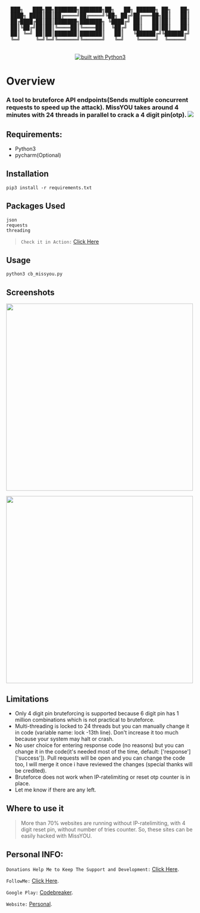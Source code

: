 <div align="center">
<pre>
███╗   ███╗██╗███████╗███████╗██╗   ██╗ ██████╗ ██╗   ██╗
████╗ ████║██║██╔════╝██╔════╝╚██╗ ██╔╝██╔═══██╗██║   ██║
██╔████╔██║██║███████╗███████╗ ╚████╔╝ ██║   ██║██║   ██║
██║╚██╔╝██║██║╚════██║╚════██║  ╚██╔╝  ██║   ██║██║   ██║
██║ ╚═╝ ██║██║███████║███████║   ██║   ╚██████╔╝╚██████╔╝
╚═╝     ╚═╝╚═╝╚══════╝╚══════╝   ╚═╝    ╚═════╝  ╚═════╝ 

</pre>
<a href="https://www.python.org/"><img src="https://img.shields.io/badge/built%20with-Python3-green.svg" alt="built with Python3" /></a>
</div>

# Overview
### A tool to bruteforce API endpoints(Sends multiple concurrent requests to speed up the attack). MissYOU takes around 4 minutes with 24 threads in parallel to crack a 4 digit pin(otp). ![](https://travis-ci.org/CodeBreaker444/MissYou-A-tool-to-bruteforce-4-digit-pin-OTP-using-API-endpoints.svg?branch=master)

## Requirements:
- Python3
- pycharm(Optional)

## Installation
``` pip3 install -r requirements.txt ```
## Packages Used
```
json
requests
threading

```
> `Check it in Action:` [Click Here](https://travis-ci.org/CodeBreaker444/miss-you)

## Usage
``` python3 cb_missyou.py ```
## Screenshots
<img src="/Screenshots/main.png" width="500"></img>

<img src="/Screenshots/missyou-codebreaker.gif" width="500"></img>

## Limitations
- Only 4 digit pin bruteforcing is supported because 6 digit pin has 1 million combinations which is not practical to bruteforce.
- Multi-threading is locked to 24 threads but you can manually change it in code (variable name: lock -13th line). Don't increase it too much because your system may halt or crash.
- No user choice for entering response code (no reasons) but you can change it in the code(it's needed most of the time, default: ['response']['success']). Pull requests will be open and you can change the code too, I will merge it once i have reviewed the changes (special thanks will be credited).
- Bruteforce does not work when IP-ratelimiting or reset otp counter is in place.
- Let me know if there are any left.

## Where to use it
> More than 70% websites are running without IP-ratelimiting, with 4 digit reset pin, without number of tries counter. So, these sites can be easily hacked with MissYOU.
## Personal INFO:
`Donations Help Me to Keep The Support and Development:` [Click Here](https://paypal.me/zer0error).

`FollowMe:` [Click Here](https://facebook.com/zer0error/).

`Google Play:` [Codebreaker](https://play.google.com/store/apps/dev?id=8331274631553271784&hl=en).

`Website:` [Personal](https://govardhanchitrada.me).

